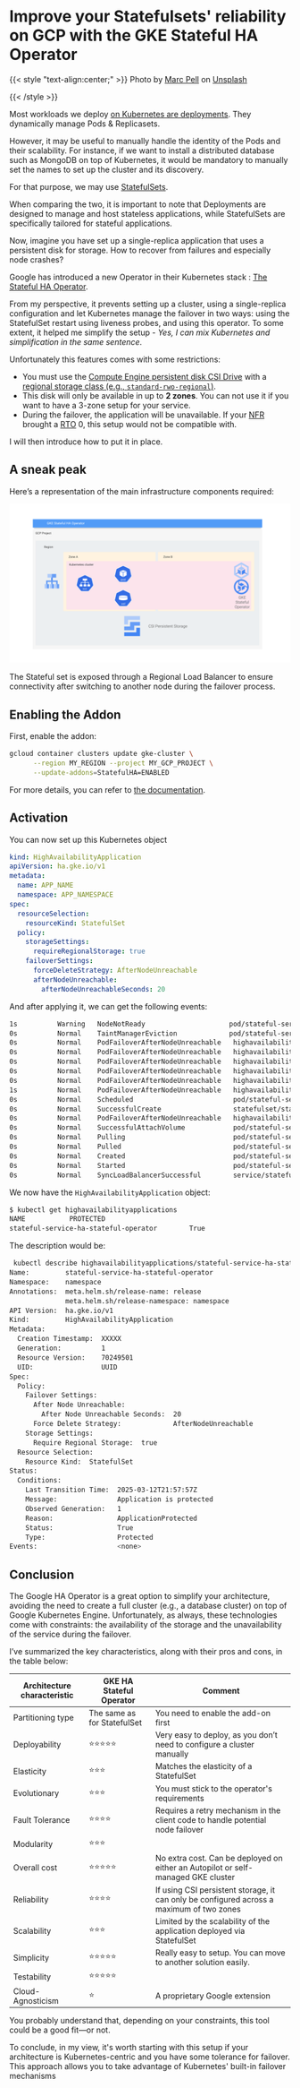 # Improve your Statefulsets' reliability on GCP with the GKE Stateful HA Operator


{{< style "text-align:center;" >}}
Photo by <a href="https://unsplash.com/@blinky264?utm_content=creditCopyText&utm_medium=referral&utm_source=unsplash">Marc Pell</a> on <a href="https://unsplash.com/photos/a-red-and-white-coffee-cup-sitting-on-top-of-a-wooden-table-QA2rCdHbfpI?utm_content=creditCopyText&utm_medium=referral&utm_source=unsplash">Unsplash</a>

{{< /style >}}      


Most workloads we deploy [on Kubernetes are deployments](https://kubernetes.io/docs/concepts/workloads/controllers/deployment/). 
They dynamically manage Pods & Replicasets.

However, it may be useful to manually handle the identity of the Pods and their scalability. For instance, if we want to install a distributed database such as MongoDB on top of Kubernetes, it would be mandatory to manually set the names to set up the cluster and its discovery.

For that purpose, we may use [StatefulSets](https://kubernetes.io/docs/concepts/workloads/controllers/statefulset/).

When comparing the two, it is important to note that Deployments are designed to manage and host stateless applications, while StatefulSets are specifically tailored for stateful applications.

Now, imagine you have set up a single-replica application that uses a persistent disk for storage. How to recover from failures and especially node crashes?

Google has introduced a new Operator in their Kubernetes stack : [The Stateful HA Operator](https://cloud.google.com/kubernetes-engine/docs/how-to/stateful-ha). 

From my perspective, it prevents setting up a cluster, using a single-replica configuration and let Kubernetes manage the failover in two ways: using the StatefulSet restart using liveness probes, and using this operator. To some extent, it helped me simplify the setup - _Yes, I can mix Kubernetes and simplification in the same sentence_.

Unfortunately this features comes with some restrictions:
- You must use the [Compute Engine persistent disk CSI Drive](https://cloud.google.com/kubernetes-engine/docs/how-to/persistent-volumes/gce-pd-csi-driver) with a [regional storage class (e.g., ``standard-rwo-regional``)](https://cloud.google.com/kubernetes-engine/docs/concepts/persistent-volumes).
- This disk will only be available in up to **2 zones**. You can not use it if you want to have a 3-zone setup for your service.
- During the failover, the application will be unavailable. If your [NFR](https://en.wikipedia.org/wiki/Non-functional_requirement) brought a [RTO](https://en.wikipedia.org/wiki/RTO) 0, this setup would not be compatible with.

I will then introduce how to put it in place.


## A sneak peak

Here’s a representation of the main infrastructure components required:

![Stateful Ha Operator](/assets/images/2025/04/google_cloud_statefulha_operator.svg)

The Stateful set is exposed through a Regional Load Balancer to ensure connectivity after switching to another node during the failover process.

## Enabling the Addon

First, enable the addon:

```bash
gcloud container clusters update gke-cluster \
      --region MY_REGION --project MY_GCP_PROJECT \
      --update-addons=StatefulHA=ENABLED
``` 

For more details, you can refer to [the documentation](https://cloud.google.com/kubernetes-engine/docs/how-to/stateful-ha).

## Activation

You can now set up this Kubernetes object 

```yaml
kind: HighAvailabilityApplication
apiVersion: ha.gke.io/v1
metadata:
  name: APP_NAME
  namespace: APP_NAMESPACE
spec:
  resourceSelection:
    resourceKind: StatefulSet
  policy:
    storageSettings:
      requireRegionalStorage: true
    failoverSettings:
      forceDeleteStrategy: AfterNodeUnreachable
      afterNodeUnreachable:
        afterNodeUnreachableSeconds: 20
```

And after applying it, we can get the following events:


```bash
1s          Warning   NodeNotReady                     pod/stateful-service-ha-stateful-operator-0                                                       Node is not ready
0s          Normal    TaintManagerEviction             pod/stateful-service-ha-stateful-operator-0                                                       Marking for deletion Pod namespace/stateful-service-ha-stateful-operator-0
0s          Normal    PodFailoverAfterNodeUnreachable   highavailabilityapplication/stateful-service-ha-stateful-operator                                 Triggering failover for pod stateful-service-ha-stateful-operator-0
0s          Normal    PodFailoverAfterNodeUnreachable   highavailabilityapplication/stateful-service-ha-stateful-operator                                 Triggering failover for pod stateful-service-ha-stateful-operator-0
0s          Normal    PodFailoverAfterNodeUnreachable   highavailabilityapplication/stateful-service-ha-stateful-operator                                 Triggering failover for pod stateful-service-ha-stateful-operator-0
0s          Normal    PodFailoverAfterNodeUnreachable   highavailabilityapplication/stateful-service-ha-stateful-operator                                 Triggering failover for pod stateful-service-ha-stateful-operator-0
0s          Normal    PodFailoverAfterNodeUnreachable   highavailabilityapplication/stateful-service-ha-stateful-operator                                 Failover for pod stateful-service-ha-stateful-operator-0 successful
1s          Normal    PodFailoverAfterNodeUnreachable   highavailabilityapplication/stateful-service-ha-stateful-operator                                 Triggering failover for pod stateful-service-ha-stateful-operator-0
0s          Normal    Scheduled                         pod/stateful-service-ha-stateful-operator-0                                                       Successfully assigned namespace/stateful-service-ha-stateful-operator-0 to gke-gke-cluster-dev-node-pool20250114-5e2dc459-pafo
0s          Normal    SuccessfulCreate                  statefulset/stateful-service-ha-stateful-operator                                                 create Pod stateful-service-ha-stateful-operator-0 in StatefulSet stateful-service-ha-stateful-operator successful
0s          Normal    PodFailoverAfterNodeUnreachable   highavailabilityapplication/stateful-service-ha-stateful-operator                                 Triggering failover for pod stateful-service-ha-stateful-operator-0
0s          Normal    SuccessfulAttachVolume            pod/stateful-service-ha-stateful-operator-0                                                       AttachVolume.Attach succeeded for volume "pvc-8839935b-6637-4f70-b5b8-17e2bbf31b04"
0s          Normal    Pulling                           pod/stateful-service-ha-stateful-operator-0                                                       Pulling image "DOCKER_IMAGE"
0s          Normal    Pulled                            pod/stateful-service-ha-stateful-operator-0                                                       Successfully pulled image "DOCKER_IMAGE" in 694ms (694ms including waiting). Image size: XXXX bytes.
0s          Normal    Created                           pod/stateful-service-ha-stateful-operator-0                                                       Created container stateful-service-ha-stateful-operator
0s          Normal    Started                           pod/stateful-service-ha-stateful-operator-0                                                       Started container stateful-service-ha-stateful-operator
0s          Normal    SyncLoadBalancerSuccessful        service/stateful-service-ha-stateful-operator                                                     Successfully ensured IPv4 External LoadBalancer resources
```

We now have the ``HighAvailabilityApplication`` object:

```bash
$ kubectl get highavailabilityapplications
NAME           PROTECTED
stateful-service-ha-stateful-operator        True
```

The description would be:

```bash
 kubectl describe highavailabilityapplications/stateful-service-ha-stateful-operator
Name:         stateful-service-ha-stateful-operator
Namespace:    namespace
Annotations:  meta.helm.sh/release-name: release
              meta.helm.sh/release-namespace: namespace
API Version:  ha.gke.io/v1
Kind:         HighAvailabilityApplication
Metadata:
  Creation Timestamp:  XXXXX
  Generation:          1
  Resource Version:    70249501
  UID:                 UUID
Spec:
  Policy:
    Failover Settings:
      After Node Unreachable:
        After Node Unreachable Seconds:  20
      Force Delete Strategy:             AfterNodeUnreachable
    Storage Settings:
      Require Regional Storage:  true
  Resource Selection:
    Resource Kind:  StatefulSet
Status:
  Conditions:
    Last Transition Time:  2025-03-12T21:57:57Z
    Message:               Application is protected
    Observed Generation:   1
    Reason:                ApplicationProtected
    Status:                True
    Type:                  Protected
Events:                    <none>
```

## Conclusion
The Google HA Operator is a great option to simplify your architecture, avoiding the need to create a full cluster (e.g., a database cluster) on top of Google Kubernetes Engine. Unfortunately, as always, these technologies come with constraints: the availability of the storage and the unavailability of the service during the failover.

I’ve summarized the key characteristics, along with their pros and cons, in the table below:

|Architecture characteristic   | GKE HA Stateful Operator| Comment |
|---|---|---| 
|Partitioning type   | The same as for StatefulSet | You need to enable the add-on first|
|Deployability   | ⭐⭐⭐⭐⭐ | Very easy to deploy, as you don’t need to configure a cluster manually |
|Elasticity   | ⭐⭐⭐ | Matches the elasticity of a StatefulSet |
|Evolutionary   | ⭐⭐⭐ | You must stick to the operator's requirements|
|Fault Tolerance   | ⭐⭐⭐⭐ | Requires a retry mechanism in the client code to handle potential node failover  |
|Modularity   | ⭐⭐⭐  |  |
|Overall cost   | ⭐⭐⭐⭐⭐| No extra cost. Can be deployed on either an Autopilot or self-managed GKE cluster |
|Reliability   | ⭐⭐⭐⭐| If using CSI persistent storage, it can only be configured across a maximum of two zones |
|Scalability   | ⭐⭐⭐| Limited by the scalability of the application deployed via StatefulSet |
|Simplicity   | ⭐⭐⭐⭐⭐|Really easy to setup. You can move to another solution easily. |
|Testability   |⭐⭐⭐⭐⭐| |
|Cloud-Agnosticism   |⭐| A proprietary Google extension |

You probably understand that, depending on your constraints, this tool could be a good fit—or not.

To conclude, in my view, it's worth starting with this setup if your architecture is Kubernetes-centric and you have some tolerance for failover. This approach allows you to take advantage of Kubernetes' built-in failover mechanisms
